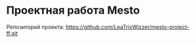 # Проектная работа Mesto

Репозиторий проекта: https://github.com/LeaTrixWizzer/mesto-project-ff.git
